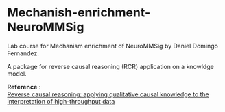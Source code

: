 # Mechanish-enrichment-NeuroMMSig
Lab course for Mechanism enrichment of NeuroMMSig by Daniel Domingo Fernandez.

A package for reverse causal reasoning (RCR) application on a knowldge model.

**Reference** : <br>
<a href = "https://bmcbioinformatics.biomedcentral.com/track/pdf/10.1186/1471-2105-14-340">
Reverse causal reasoning: applying qualitative
causal knowledge to the interpretation of
high-throughput data <a>